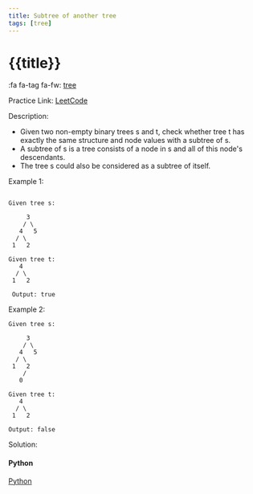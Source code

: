 ```yaml
---
title: Subtree of another tree
tags: [tree]
---
```


# {{title}}

:fa fa-tag fa-fw: [tree]({{tagspath}}/tree)

Practice Link: [LeetCode](https://leetcode.com/problems/subtree-of-another-tree/)

Description:

- Given two non-empty binary trees s and t, check whether tree t has exactly the same structure and node values with a subtree of s.
- A subtree of s is a tree consists of a node in s and all of this node's descendants.
- The tree s could also be considered as a subtree of itself.

Example 1:

```text

Given tree s:

     3
    / \
   4   5
  / \
 1   2

Given tree t:
   4
  / \
 1   2

 Output: true
```

Example 2:

```text
Given tree s:

     3
    / \
   4   5
  / \
 1   2
    /
   0

Given tree t:
   4
  / \
 1   2

Output: false
```

Solution:

<!-- tabs:start -->
#### **Python**

[Python](../../pycode/tree/subtree-of-another-tree.py ':include :type=code')
<!-- tabs:end -->
